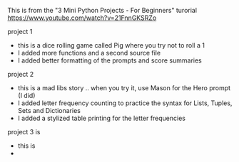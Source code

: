 This is from the "3 Mini Python Projects - For Beginners" turorial https://www.youtube.com/watch?v=21FnnGKSRZo

project 1
  - this is a dice rolling game called Pig where you try not to roll a 1
  - I added more functions and a second source file
  - I added better formatting of the prompts and score summaries


project 2
  - this  is a mad libs story  .. when you try it, use Mason for the Hero prompt (I did) 
  - I added letter frequency counting to practice the syntax for Lists, Tuples, Sets and Dictionaries 
  - I added a stylized table printing for the letter frequencies

project 3 is 
  - this is
  - 
